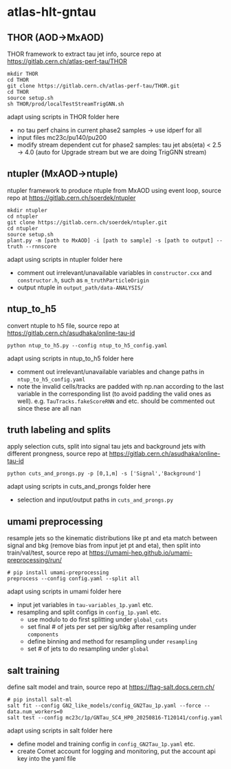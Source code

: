 # atlas-hlt-gntau

## THOR (AOD->MxAOD)
THOR framework to extract tau jet info, source repo at https://gitlab.cern.ch/atlas-perf-tau/THOR
```
mkdir THOR
cd THOR
git clone https://gitlab.cern.ch/atlas-perf-tau/THOR.git
cd THOR
source setup.sh
sh THOR/prod/localTestStreamTrigGNN.sh
```
adapt using scripts in THOR folder here
- no tau perf chains in current phase2 samples -> use idperf for all
- input files mc23c/pu140/pu200
- modify stream dependent cut for phase2 samples: tau jet abs(eta) < 2.5 -> 4.0 (auto for Upgrade stream but we are doing TrigGNN stream)

## ntupler (MxAOD->ntuple)
ntupler framework to produce ntuple from MxAOD using event loop, source repo at https://gitlab.cern.ch/soerdek/ntupler
```
mkdir ntupler
cd ntupler
git clone https://gitlab.cern.ch/soerdek/ntupler.git
cd ntupler
source setup.sh
plant.py -m [path to MxAOD] -i [path to sample] -s [path to output] --truth --rnnscore
```
adapt using scripts in ntupler folder here
- comment out irrelevant/unavailable variables in `constructor.cxx` and `constructor.h`, such as `m_truthParticleOrigin`
- output ntuple in `output_path/data-ANALYSIS/`

## ntup_to_h5
convert ntuple to h5 file, source repo at https://gitlab.cern.ch/asudhaka/online-tau-id
```
python ntup_to_h5.py --config ntup_to_h5_config.yaml
```
adapt using scripts in ntup_to_h5 folder here
- comment out irrelevant/unavailable variables and change paths in `ntup_to_h5_config.yaml`
- note the invalid cells/tracks are padded with np.nan according to the last variable in the corresponding list (to avoid padding the valid ones as well). e.g. `TauTracks.fakeScoreRNN` and etc. should be commented out since these are all nan

## truth labeling and splits
apply selection cuts, split into signal tau jets and background jets with different prongness, source repo at https://gitlab.cern.ch/asudhaka/online-tau-id
```
python cuts_and_prongs.py -p [0,1,m] -s ['Signal','Background']
```
adapt using scripts in cuts_and_prongs folder here
- selection and input/output paths in `cuts_and_prongs.py`

## umami preprocessing
resample jets so the kinematic distributions like pt and eta match between signal and bkg (remove bias from input jet pt and eta), then split into train/val/test, source repo at https://umami-hep.github.io/umami-preprocessing/run/
```
# pip install umami-preprocessing
preprocess --config config.yaml --split all
```
adapt using scripts in umami folder here
- input jet variables in `tau-variables_1p.yaml` etc.
- resampling and split configs in `config_1p.yaml` etc.
  - use modulo to do first splitting under `global_cuts`
  - set final # of jets per set per sig/bkg after resampling under `components`
  - define binning and method for resampling under `resampling`
  - set # of jets to do resampling under `global`

## salt training
define salt model and train, source repo at https://ftag-salt.docs.cern.ch/
```
# pip install salt-ml
salt fit --config GN2_like_models/config_GN2Tau_1p.yaml --force --data.num_workers=0
salt test --config mc23c/1p/GNTau_SC4_HP0_20250816-T120141/config.yaml
```
adapt using scripts in salt folder here
- define model and training config in `config_GN2Tau_1p.yaml` etc.
- create Comet account for logging and monitoring, put the account api key into the yaml file
